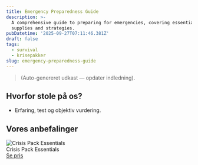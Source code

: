 ```yaml
---
title: Emergency Preparedness Guide
description: >-
  A comprehensive guide to preparing for emergencies, covering essential
  supplies and strategies.
pubDatetime: '2025-09-27T07:11:46.381Z'
draft: false
tags:
  - survival
  - krisepakker
slug: emergency-preparedness-guide
---
```

> (Auto-genereret udkast — opdater indledning).

## Hvorfor stole på os?
- Erfaring, test og objektiv vurdering.

## Vores anbefalinger


<!-- Auto: Affiliate-kort fra Products/SKUs -->

<div class="aff-card"><img src="abstract_15.png (https://v5.airtableusercontent.com/v3/u/45/45/1758967200000/dc3-jRPgcPHASlBLDrnhNg/InikxiwxZ7yWhY4N6B2JCJoNqZY7--u0GBw3tBWu6MOuzt_KWdMbXQauSWvfblTi8-Y31aIOg8Y0OJH7KZEMpNx-Zsy2lk2hNLRkVEvPv3WLCX_H4kl0NAqQxGUOgAI0SR_2k3ye7ZMZHn5rwLGkXCgTpzGcz4cTVAC0EqObonw/u4oc2giDbZY8DiYUhOXskXmLlWitzsr6vJWSdmITszc)" alt="Crisis Pack Essentials" class="aff-card__img" /><div class="aff-card__meta"><div class="aff-card__title">Crisis Pack Essentials</div><a class="aff-btn" href="https://affiliate.homeessentialsee62.com/deal789?utm_source=klartilalt&utm_medium=affiliate&subid=emergency-preparedness-guide-2025-09-27" rel="sponsored nofollow noopener" target="_blank">Se pris</a></div></div>


